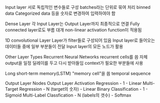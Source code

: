 Input layer
서로 독립적인 변수들로 구성
batches라는 단위로 묶여 처리
binned data
Categorized data 등을 숫자로 변경하여 입력하여야 함

Dense Layer
각 Input Layer는 Output Layer까지 최종적으로 연결
Fully connected layer로도 부름
대개 non-linear activation function이 적용됨

1D convolutional Layer
Layer가 filter들로 구성되어 있음
Input layer로 들어오는 데이터들 중에 일부 부분들이 전달
Input layer의 모든 노드가 활용

Other Layer Types
Recurrent Neural Networks
recurrent cells를 씀
자체 output을 일정 딜레이를 두고 다시 받아들임
context가 필요한 부분들에 사용

Long short-term memory(LSTM)
"memory cell"을 씀
temporal sequence

Output Layer
              Nodes          Output Layer Activation
Regression - 1             - Linear
Multi-Target Regression - N (target의 숫자) - Linear
Binary Classification - 1 - Sigmoid
Multi-Label Classfication - N (labels의 갯수) - Softmax

